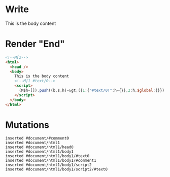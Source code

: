 # Write
  <!M[2>This is the body content<!M]1 #text/0><script>(M$h=[]).push((b,s,h)=>({1:{"#text/0!":h={}},2:h,$global:{}}),[])</script>


# Render "End"
```html
<!--M[2-->
<html>
  <head />
  <body>
    This is the body content
    <!--M]1 #text/0-->
    <script>
      (M$h=[]).push((b,s,h)=&gt;({1:{"#text/0!":h={}},2:h,$global:{}}),[])
    </script>
  </body>
</html>
```

# Mutations
```
inserted #document/#comment0
inserted #document/html1
inserted #document/html1/head0
inserted #document/html1/body1
inserted #document/html1/body1/#text0
inserted #document/html1/body1/#comment1
inserted #document/html1/body1/script2
inserted #document/html1/body1/script2/#text0
```